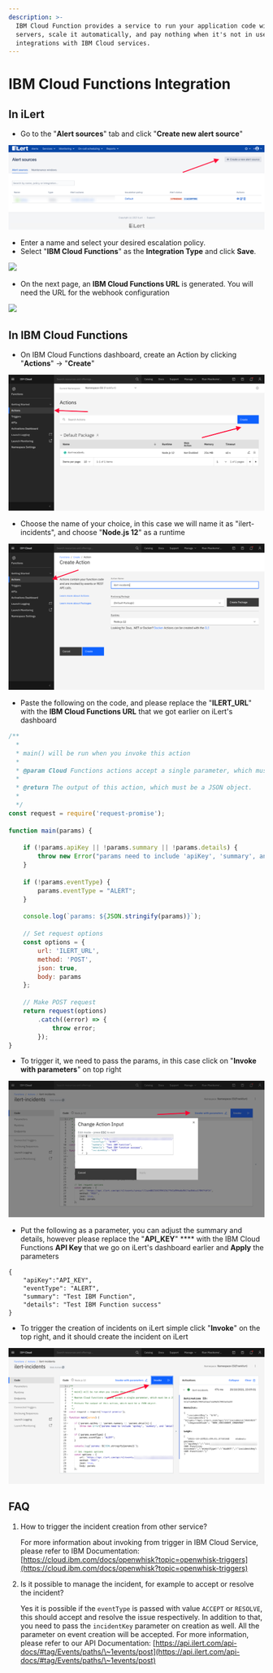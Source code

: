 ```yaml
---
description: >-
  IBM Cloud Function provides a service to run your application code without
  servers, scale it automatically, and pay nothing when it's not in use, with
  integrations with IBM Cloud services.
---
```


# IBM Cloud Functions Integration

## In iLert

* Go to the "**Alert sources**" tab and click "**Create new alert source**"

![](<../.gitbook/assets/ilert-create-alert (5).png>)

* Enter a name and select your desired escalation policy.  &#x20;
* Select "**IBM Cloud Functions**" as the **Integration Type** and click **Save**.

![](../.gitbook/assets/ibmcloudfunctions\_alertsources.png)

* On the next page, an **IBM Cloud Functions URL** is generated. You will need the URL for the webhook configuration

![](../.gitbook/assets/ibmcloudfunctions\_alerturl.png)

## In IBM Cloud Functions

* On IBM Cloud Functions dashboard, create an Action by clicking "**Actions**" -> "**Create**"

![](../.gitbook/assets/ibmcloud-createaction.png)

* Choose the name of your choice, in this case we will name it as "ilert-incidents", and choose "**Node.js 12**" as a runtime

![](../.gitbook/assets/ibmcloud-functionaction.png)

* Paste the following on the code, and please replace the "**ILERT\_URL**" with the **IBM Cloud Functions URL** that we got earlier on iLert's dashboard

```javascript
/**
  *
  * main() will be run when you invoke this action
  *
  * @param Cloud Functions actions accept a single parameter, which must be a JSON object.
  *
  * @return The output of this action, which must be a JSON object.
  *
  */
const request = require('request-promise');

function main(params) {

    if (!params.apiKey || !params.summary || !params.details) {
        throw new Error("params need to include 'apiKey', 'summary', and 'details'");
    }
    
    if (!params.eventType) {
        params.eventType = "ALERT";
    }

	console.log(`params: ${JSON.stringify(params)}`);

	// Set request options
	const options = {
		url: 'ILERT_URL',
		method: 'POST',
		json: true,
		body: params
	};

	// Make POST request
	return request(options)
	    .catch((error) => {
	        throw error;
	    });
}

```

* To trigger it, we need to pass the params, in this case click on "**Invoke with parameters**" on top right

![](../.gitbook/assets/ibmcloud-invokewithparams.png)

* Put the following as a parameter, you can adjust the summary and details, however please replace the "**API\_KEY**" **** with the IBM Cloud Functions **API Key** that we go on iLert's dashboard earlier and **Apply** the parameters

```
{
    "apiKey":"API_KEY",
    "eventType": "ALERT",
    "summary": "Test IBM Function",
    "details": "Test IBM Function success"
}
```

* To trigger the creation of incidents on iLert simple click "**Invoke**" on the top right, and it should create the incident on iLert

![](../.gitbook/assets/ibmcloud-invokesuccess.png)

## FAQ

1.  How to trigger the incident creation from other service?

    For more information about invoking from trigger in IBM Cloud Service, please refer to IBM Documentation: [https://cloud.ibm.com/docs/openwhisk?topic=openwhisk-triggers](https://cloud.ibm.com/docs/openwhisk?topic=openwhisk-triggers)
2.  Is it possible to manage the incident, for example to accept or resolve the incident?

    Yes it is possible if the `eventType` is passed with value `ACCEPT` or `RESOLVE`, this should accept and resolve the issue respectively. In addition to that, you need to pass the `incidentKey` parameter on creation as well. All the parameter on event creation will be accepted. For more information, please refer to our API Documentation: [https://api.ilert.com/api-docs/#tag/Events/paths/\~1events/post](https://api.ilert.com/api-docs/#tag/Events/paths/\~1events/post)

